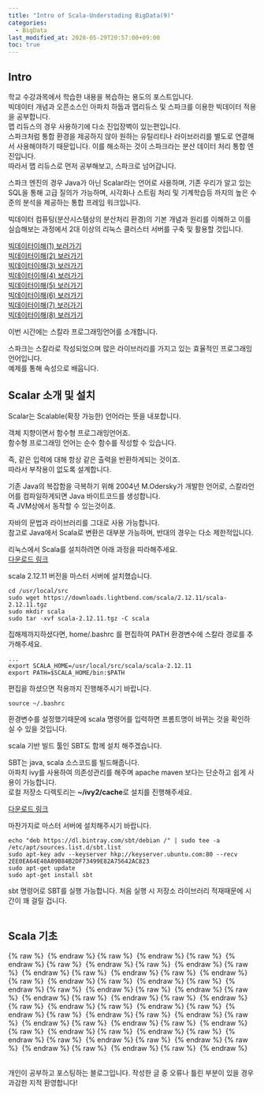 ```yaml
---
title: "Intro of Scala-Understading BigData(9)"
categories: 
  - BigData
last_modified_at: 2020-05-29T20:57:00+09:00
toc: true
---
```


Intro
---
학교 수강과목에서 학습한 내용을 복습하는 용도의 포스트입니다.<br/>
빅데이터 개념과 오픈소스인 아파치 하둡과 맵리듀스 및 스파크를 이용한 빅데이터 적용을 공부합니다.<br/>
맵 리듀스의 경우 사용하기에 다소 진입장벽이 있는편입니다.<br/> 스파크처럼 통합 환경을 제공하지 않아 원하는 유틸리티나 라이브러리를 별도로 연결해서 사용해야하기 때문입니다. 이를 해소하는 것이 스파크라는 분산 데이터 처리 통합 엔진입니다.<br/>
따라서 맵 리듀스로 먼저 공부해보고, 스파크로 넘어갑니다.<br/>

스파크 엔진의 경우 Java가 아닌 Scalar라는 언어로 사용하며, 기존 우리가 알고 있는 SQL을 통해 고급 질의가 가능하며, 시각화나 스트림 처리 및 기계학습등 까지의 높은 수준의 분석을 제공하는 통합 프레임 워크입니다.<br/>

빅데이터 컴퓨팅(분산시스템상의 분산처리 환경)의 기본 개념과 원리를 이해하고 이를 실습해보는 과정에서 2대 이상의 리눅스 클러스터 서버를 구축 및 활용할 것입니다.<br/>

[빅데이터이해(1) 보러가기](https://ohjinjin.github.io/bigdata/bigdata-1/)<br/>
[빅데이터이해(2) 보러가기](https://ohjinjin.github.io/bigdata/bigdata-2/)<br/>
[빅데이터이해(3) 보러가기](https://ohjinjin.github.io/bigdata/bigdata-3/)<br/>
[빅데이터이해(4) 보러가기](https://ohjinjin.github.io/bigdata/bigdata-4/)<br/>
[빅데이터이해(5) 보러가기](https://ohjinjin.github.io/bigdata/bigdata-5/)<br/>
[빅데이터이해(6) 보러가기](https://ohjinjin.github.io/bigdata/bigdata-6/)<br/>
[빅데이터이해(7) 보러가기](https://ohjinjin.github.io/bigdata/bigdata-7/)<br/>
[빅데이터이해(8) 보러가기](https://ohjinjin.github.io/bigdata/bigdata-7/)<br/>

이번 시간에는 스칼라 프로그래밍언어를 소개합니다.<br/>

스파크는 스칼라로 작성되었으며 많은 라이브러리를 가지고 있는 효율적인 프로그래밍언어입니다.<br/>
예제를 통해 속성으로 배웁니다.<br/>


Scalar 소개 및 설치
---
Scalar는 Scalable(확장 가능한) 언어라는 뜻을 내포합니다.<br/>

객체 지향이면서 함수형 프로그래밍언어죠.<br/>
함수형 프로그래밍 언어는 순수 함수를 작성할 수 있습니다.<br/>

즉, 같은 입력에 대해 항상 같은 출력을 반환하게되는 것이죠.<br/>
따라서 부작용이 없도록 설계합니다.<br/>

기존 Java의 복잡함을 극복하기 위해 2004년 M.Odersky가 개발한 언어로, 스칼라언어를 컴파일하게되면 Java 바이트코드를 생성합니다.<br/>
즉 JVM상에서 동작할 수 있는것이죠.<br/>

자바의 문법과 라이브러리를 그대로 사용 가능합니다.<br/>
참고로 Java에서 Scala로 변환은 대부분 가능하며, 반대의 경우는 다소 제한적입니다.<br/>

리눅스에서 Scala를 설치하려면 아래 과정을 따라해주세요.<br/> 
[다운로드 링크](https://www.scala-lang.org/)<br/>

scala 2.12.11 버전을 마스터 서버에 설치했습니다.<br/>

~~~
cd /usr/local/src
sudo wget https://downloads.lightbend.com/scala/2.12.11/scala-2.12.11.tgz
sudo mkdir scala
sudo tar -xvf scala-2.12.11.tgz -C scala
~~~

집해제까지하셨다면, home/.bashrc 를 편집하여 PATH 환경변수에 스칼라 경로를 추가해주세요.<br/>

~~~
...
export SCALA_HOME=/usr/local/src/scala/scala-2.12.11
export PATH=$SCALA_HOME/bin:$PATH
~~~

편집을 하셨으면 적용까지 진행해주시기 바랍니다.<br/>
~~~
source ~/.bashrc
~~~

환경변수를 설정했기때문에 scala 명령어를 입력하면 프롬트명이 바뀌는 것을 확인하실 수 있을 것입니다.<br/>

scala 기반 빌드 툴인 SBT도 함께 설치 해주겠습니다.<br/>

SBT는 java, scala 소스코드를 빌드해줍니다.<br/>
아파치 ivy를 사용하여 의존성관리를 해주며 apache maven 보다는 단순하고 쉽게 사용이 가능합니다.<br/>
로컬 저장소 디렉토리는 **\~/ivy2/cache**로 설치를 진행해주세요.<br/>

[다운로드 링크](http://www.scala-sbt.org/)

마찬가지로 마스터 서버에 설치해주시기 바랍니다.<br/>

~~~
echo "deb https://dl.bintray.com/sbt/debian /" | sudo tee -a /etc/apt/sources.list.d/sbt.list
sudo apt-key adv --keyserver hkp://keyserver.ubuntu.com:80 --recv 2EE0EA64E40A89B84B2DF73499E82A75642AC823
sudo apt-get update
sudo apt-get install sbt
~~~

sbt 명령어로 SBT를 실행 가능합니다. 처음 실행 시 저장소 라이브러리 적재때문에 시간이 꽤 걸릴 겁니다.<br/>
<br/>

Scala 기초
---
{% raw %} <img src="https://ohjinjin.github.io/assets/images/20200418bigdata/슬라이드4.JPG" alt=""> {% endraw %}
{% raw %} <img src="https://ohjinjin.github.io/assets/images/20200418bigdata/슬라이드5.JPG" alt=""> {% endraw %}
{% raw %} <img src="https://ohjinjin.github.io/assets/images/20200418bigdata/슬라이드6.JPG" alt=""> {% endraw %}
{% raw %} <img src="https://ohjinjin.github.io/assets/images/20200418bigdata/슬라이드7.JPG" alt=""> {% endraw %}
{% raw %} <img src="https://ohjinjin.github.io/assets/images/20200418bigdata/슬라이드8.JPG" alt=""> {% endraw %}
{% raw %} <img src="https://ohjinjin.github.io/assets/images/20200418bigdata/슬라이드9.JPG" alt=""> {% endraw %}
{% raw %} <img src="https://ohjinjin.github.io/assets/images/20200418bigdata/슬라이드10.JPG" alt=""> {% endraw %}
{% raw %} <img src="https://ohjinjin.github.io/assets/images/20200418bigdata/슬라이드11.JPG" alt=""> {% endraw %}
{% raw %} <img src="https://ohjinjin.github.io/assets/images/20200418bigdata/슬라이드12.JPG" alt=""> {% endraw %}
{% raw %} <img src="https://ohjinjin.github.io/assets/images/20200418bigdata/슬라이드13.JPG" alt=""> {% endraw %}
{% raw %} <img src="https://ohjinjin.github.io/assets/images/20200418bigdata/슬라이드14.JPG" alt=""> {% endraw %}
{% raw %} <img src="https://ohjinjin.github.io/assets/images/20200418bigdata/슬라이드15.JPG" alt=""> {% endraw %}
{% raw %} <img src="https://ohjinjin.github.io/assets/images/20200418bigdata/슬라이드16.JPG" alt=""> {% endraw %}
{% raw %} <img src="https://ohjinjin.github.io/assets/images/20200418bigdata/슬라이드17.JPG" alt=""> {% endraw %}
{% raw %} <img src="https://ohjinjin.github.io/assets/images/20200418bigdata/슬라이드18.JPG" alt=""> {% endraw %}
{% raw %} <img src="https://ohjinjin.github.io/assets/images/20200418bigdata/슬라이드19.JPG" alt=""> {% endraw %}
{% raw %} <img src="https://ohjinjin.github.io/assets/images/20200418bigdata/슬라이드20.JPG" alt=""> {% endraw %}
{% raw %} <img src="https://ohjinjin.github.io/assets/images/20200418bigdata/슬라이드21.JPG" alt=""> {% endraw %}
{% raw %} <img src="https://ohjinjin.github.io/assets/images/20200418bigdata/슬라이드22.JPG" alt=""> {% endraw %}
{% raw %} <img src="https://ohjinjin.github.io/assets/images/20200418bigdata/슬라이드23.JPG" alt=""> {% endraw %}
{% raw %} <img src="https://ohjinjin.github.io/assets/images/20200418bigdata/슬라이드24.JPG" alt=""> {% endraw %}
{% raw %} <img src="https://ohjinjin.github.io/assets/images/20200418bigdata/슬라이드25.JPG" alt=""> {% endraw %}
{% raw %} <img src="https://ohjinjin.github.io/assets/images/20200418bigdata/슬라이드26.JPG" alt=""> {% endraw %}
{% raw %} <img src="https://ohjinjin.github.io/assets/images/20200418bigdata/슬라이드27.JPG" alt=""> {% endraw %}
{% raw %} <img src="https://ohjinjin.github.io/assets/images/20200418bigdata/슬라이드28.JPG" alt=""> {% endraw %}
{% raw %} <img src="https://ohjinjin.github.io/assets/images/20200418bigdata/슬라이드29.JPG" alt=""> {% endraw %}
{% raw %} <img src="https://ohjinjin.github.io/assets/images/20200418bigdata/슬라이드30.JPG" alt=""> {% endraw %}
{% raw %} <img src="https://ohjinjin.github.io/assets/images/20200418bigdata/슬라이드31.JPG" alt=""> {% endraw %}
{% raw %} <img src="https://ohjinjin.github.io/assets/images/20200418bigdata/슬라이드32.JPG" alt=""> {% endraw %}
{% raw %} <img src="https://ohjinjin.github.io/assets/images/20200418bigdata/슬라이드33.JPG" alt=""> {% endraw %}
{% raw %} <img src="https://ohjinjin.github.io/assets/images/20200418bigdata/슬라이드34.JPG" alt=""> {% endraw %}
{% raw %} <img src="https://ohjinjin.github.io/assets/images/20200418bigdata/슬라이드35.JPG" alt=""> {% endraw %}


<br/>
개인이 공부하고 포스팅하는 블로그입니다. 작성한 글 중 오류나 틀린 부분이 있을 경우 과감한 지적 환영합니다!<br/><br/>